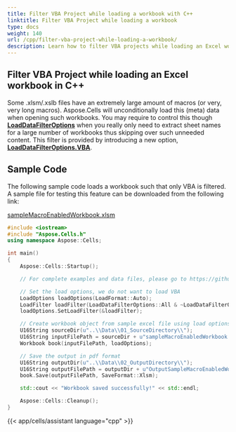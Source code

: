 ```yaml
---
title: Filter VBA Project while loading a workbook with C++
linktitle: Filter VBA Project while loading a workbook
type: docs
weight: 140
url: /cpp/filter-vba-project-while-loading-a-workbook/
description: Learn how to filter VBA projects while loading an Excel workbook using Aspose.Cells with C++.
---
```


## **Filter VBA Project while loading an Excel workbook in C++**

Some .xlsm/.xslb files have an extremely large amount of macros (or very, very long macros). Aspose.Cells will unconditionally load this (meta) data when opening such workbooks. You may require to control this though [**LoadDataFilterOptions**](https://reference.aspose.com/cells/cpp/aspose.cells/loaddatafilteroptions) when you really only need to extract sheet names for a large number of workbooks thus skipping over such unneeded content. This filter is provided by introducing a new option, [**LoadDataFilterOptions.VBA**](https://reference.aspose.com/cells/cpp/aspose.cells/loaddatafilteroptions).

## **Sample Code**

The following sample code loads a workbook such that only VBA is filtered. A sample file for testing this feature can be downloaded from the following link:

[sampleMacroEnabledWorkbook.xlsm](79527938.xlsm)

```c++
#include <iostream>
#include "Aspose.Cells.h"
using namespace Aspose::Cells;

int main()
{
    Aspose::Cells::Startup();

    // For complete examples and data files, please go to https://github.com/aspose-cells/Aspose.Cells-for-C

    // Set the load options, we do not want to load VBA
    LoadOptions loadOptions(LoadFormat::Auto);
    LoadFilter loadFilter(LoadDataFilterOptions::All & ~LoadDataFilterOptions::VBA);
    loadOptions.SetLoadFilter(&loadFilter);

    // Create workbook object from sample excel file using load options
    U16String sourceDir(u"..\\Data\\01_SourceDirectory\\");
    U16String inputFilePath = sourceDir + u"sampleMacroEnabledWorkbook.xlsm";
    Workbook book(inputFilePath, loadOptions);

    // Save the output in pdf format
    U16String outputDir(u"..\\Data\\02_OutputDirectory\\");
    U16String outputFilePath = outputDir + u"OutputSampleMacroEnabledWorkbook.xlsm";
    book.Save(outputFilePath, SaveFormat::Xlsm);

    std::cout << "Workbook saved successfully!" << std::endl;

    Aspose::Cells::Cleanup();
}
```
{{< app/cells/assistant language="cpp" >}}